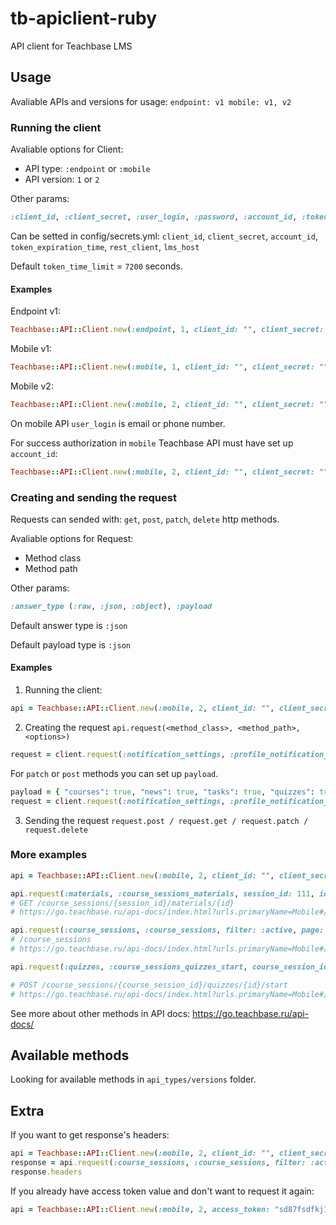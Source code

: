 # tb-apiclient-ruby

API client for Teachbase LMS


## Usage

Avaliable APIs and versions for usage: 
`endpoint: v1
 mobile: v1, v2`


### Running the client

Avaliable options for Client:

* API type: `:endpoint` or `:mobile`
* API version: `1` or `2`

Other params:
```ruby
:client_id, :client_secret, :user_login, :password, :account_id, :token_expiration_time, :rest_client, :lms_host
```

Can be setted in config/secrets.yml:
`client_id`, `client_secret`, `account_id`, `token_expiration_time`, `rest_client`, `lms_host` 

Default `token_time_limit` = `7200` seconds.


#### Examples

Endpoint v1:

```ruby
Teachbase::API::Client.new(:endpoint, 1, client_id: "", client_secret: "")
```

Mobile v1:

```ruby
Teachbase::API::Client.new(:mobile, 1, client_id: "", client_secret: "", user_login: "", password: "")
```

Mobile v2:

```ruby
Teachbase::API::Client.new(:mobile, 2, client_id: "", client_secret: "", user_login: "", password: "")
```

On mobile API `user_login` is email or phone number.

For success authorization in `mobile` Teachbase API must have set up `account_id`:

```ruby
Teachbase::API::Client.new(:mobile, 2, client_id: "", client_secret: "", user_login: "", password: "", account_id: "")
```


### Creating and sending the request

Requests can sended with: `get`, `post`, `patch`, `delete` http methods.

Avaliable options for Request:

* Method class
* Method path

Other params:
```ruby
:answer_type (:raw, :json, :object), :payload
```

Default answer type is `:json`

Default payload type is `:json`


#### Examples

1. Running the client:
```ruby
api = Teachbase::API::Client.new(:mobile, 2, client_id: "", client_secret: "", user_login: "", password: "")
```

2. Creating the request
`api.request(<method_class>, <method_path>, <options>)`

```ruby
request = client.request(:notification_settings, :profile_notification_settings)
```

For `patch` or `post` methods you can set up `payload`.

```ruby
payload = { "courses": true, "news": true, "tasks": true, "quizzes": true, "programs": true, "webinars": true }
request = client.request(:notification_settings, :profile_notification_settings, payload: payload, answer_type: :raw)
```

3. Sending the request
`request.post / request.get / request.patch / request.delete`


### More examples

```ruby
api = Teachbase::API::Client.new(:mobile, 2, client_id: "", client_secret: "", user_login: "", password: "")

api.request(:materials, :course_sessions_materials, session_id: 111, id: 222).get
# GET /course_sessions/{session_id}/materials/{id}
# https://go.teachbase.ru/api-docs/index.html?urls.primaryName=Mobile#/materials/get_course_sessions__session_id__materials__id_

api.request(:course_sessions, :course_sessions, filter: :active, page: 1, per_page: 100).get
# /course_sessions
# https://go.teachbase.ru/api-docs/index.html?urls.primaryName=Mobile#/

api.request(:quizzes, :course_sessions_quizzes_start, course_session_id: 111, id: 222).post

# POST /course_sessions/{course_session_id}/quizzes/{id}/start
# https://go.teachbase.ru/api-docs/index.html?urls.primaryName=Mobile#/quizzes/post_course_sessions__course_session_id__quizzes__id__start
```

See more about other methods in API docs: https://go.teachbase.ru/api-docs/


## Available methods

Looking for available methods in `api_types/versions` folder.


## Extra

If you want to get response's headers:
```ruby
api = Teachbase::API::Client.new(:mobile, 2, client_id: "", client_secret: "", user_login: "", password: "")
response = api.request(:course_sessions, :course_sessions, filter: :active, page: 1, per_page: 100, answer_type: :raw).get # get raw response
response.headers
```

If you already have access token value and don't want to request it again:

```ruby
api = Teachbase::API::Client.new(:mobile, 2, access_token: "sd87fsdfkj1k324923sdfskjf3")
```

